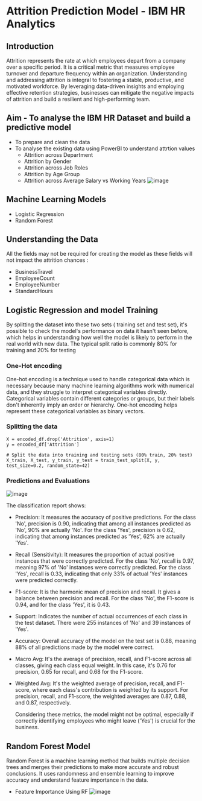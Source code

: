 # Attrition Prediction Model - IBM HR Analytics
## Introduction
Attrition represents the rate at which employees depart from a company over a specific period. It is a critical metric that measures employee turnover and departure frequency within an organization.
Understanding and addressing attrition is integral to fostering a stable, productive, and motivated workforce. By leveraging data-driven insights and employing effective retention strategies, businesses can mitigate the negative impacts of attrition and build a resilient and high-performing team.

## Aim - To analyse the IBM HR Dataset and build a predictive model
- To prepare and clean the data
- To analyse the existing data using PowerBI to understand attrtion values
  - Attrition across Department
  - Attrition by Gender
  - Attrition across Job Roles
  - Attrition by Age Group
  - Attrition across Average Salary vs Working Years
 ![image](https://github.com/mrnightmare666/IBM_HR_Analytics/assets/53763049/e6a824c1-011a-4954-9f51-2dd4c57e284d)

## Machine Learning Models
- Logistic Regression
- Random Forest

## Understanding the Data
All the fields may not be required for creating the model as these fields will not impact the attrition chances :
- BusinessTravel
- EmployeeCount
- EmployeeNumber
- StandardHours

  

## Logistic Regression and model Training
By splitting the dataset into these two sets ( training set and test set), it's possible to check the model's performance on data it hasn't seen before, which helps in understanding how well the model is likely to perform in the real world with new data.
The typical split ratio is commonly 80% for training and 20% for testing

### One-Hot encoding
One-hot encoding is a technique used to handle categorical data which is necessary because many machine learning algorithms work with numerical data, and they struggle to interpret categorical variables directly.
Categorical variables contain different categories or groups, but their labels don't inherently imply an order or hierarchy. One-hot encoding helps represent these categorical variables as binary vectors.

### Splitting the data
```
X = encoded_df.drop('Attrition', axis=1)
y = encoded_df['Attrition']

# Split the data into training and testing sets (80% train, 20% test)
X_train, X_test, y_train, y_test = train_test_split(X, y, test_size=0.2, random_state=42)
```
### Predictions and Evaluations
   ![image](https://github.com/mrnightmare666/IBM_HR_Analytics/assets/53763049/6d4eff5e-77cb-4fdb-9c24-0184ca2ea7e9)

The classification report shows:
- Precision: It measures the accuracy of positive predictions. For the class 'No', precision is 0.90, indicating that among all instances predicted as 'No', 90% are actually 'No'. For the class 'Yes', precision is 0.62, indicating that among instances predicted as 'Yes', 62% are actually 'Yes'.
- Recall (Sensitivity): It measures the proportion of actual positive instances that were correctly predicted. For the class 'No', recall is 0.97, meaning 97% of 'No' instances were correctly predicted. For the class 'Yes', recall is 0.33, indicating that only 33% of actual 'Yes' instances were predicted correctly.
- F1-score: It is the harmonic mean of precision and recall. It gives a balance between precision and recall. For the class 'No', the F1-score is 0.94, and for the class 'Yes', it is 0.43.
- Support: Indicates the number of actual occurrences of each class in the test dataset. There were 255 instances of 'No' and 39 instances of 'Yes'.
- Accuracy: Overall accuracy of the model on the test set is 0.88, meaning 88% of all predictions made by the model were correct.
- Macro Avg: It's the average of precision, recall, and F1-score across all classes, giving each class equal weight. In this case, it's 0.76 for precision, 0.65 for recall, and 0.68 for the F1-score.
- Weighted Avg: It's the weighted average of precision, recall, and F1-score, where each class's contribution is weighted by its support. For precision, recall, and F1-score, the weighted averages are 0.87, 0.88, and 0.87, respectively.

  Considering these metrics, the model might not be optimal, especially if correctly identifying employees who might leave ('Yes') is crucial for the business.

## Random Forest Model
Random Forest is a machine learning method that builds multiple decision trees and merges their predictions to make more accurate and robust conclusions.
It uses randomness and ensemble learning to improve accuracy and understand feature importance in the data.

- Feature Importance Using RF
![image](https://github.com/mrnightmare666/IBM_HR_Analytics/assets/53763049/976ee0fd-ce1b-4038-a5cb-99370d38bf10)



